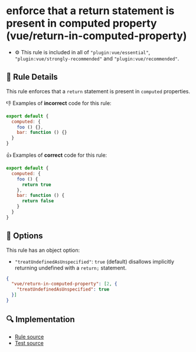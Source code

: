 # enforce that a return statement is present in computed property (vue/return-in-computed-property)

- :gear: This rule is included in all of `"plugin:vue/essential"`, `"plugin:vue/strongly-recommended"` and `"plugin:vue/recommended"`.

## :book: Rule Details

This rule enforces that a `return` statement is present in `computed` properties.

:-1: Examples of **incorrect** code for this rule:

```js
export default {
  computed: {
    foo () {},
    bar: function () {}
  }
}
```

:+1: Examples of **correct** code for this rule:

```js
export default {
  computed: {
    foo () {
      return true
    },
    bar: function () {
      return false
    }
  }
}
```

## :wrench: Options

This rule has an object option:
- `"treatUndefinedAsUnspecified"`: `true` (default) disallows implicitly returning undefined with a `return;` statement.

```json
{
  "vue/return-in-computed-property": [2, {
    "treatUndefinedAsUnspecified": true
  }]
}
```

## :mag: Implementation

- [Rule source](https://github.com/vuejs/eslint-plugin-vue/blob/master/lib/rules/return-in-computed-property.js)
- [Test source](https://github.com/vuejs/eslint-plugin-vue/blob/master/tests/lib/rules/return-in-computed-property.js)
